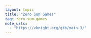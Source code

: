 ```yaml
---
layout: topic
title: "Zero Sum Games"
tag: zero-sum-games
note_urls:
  - "https://vknight.org/gtb/main-3/"
---
```

